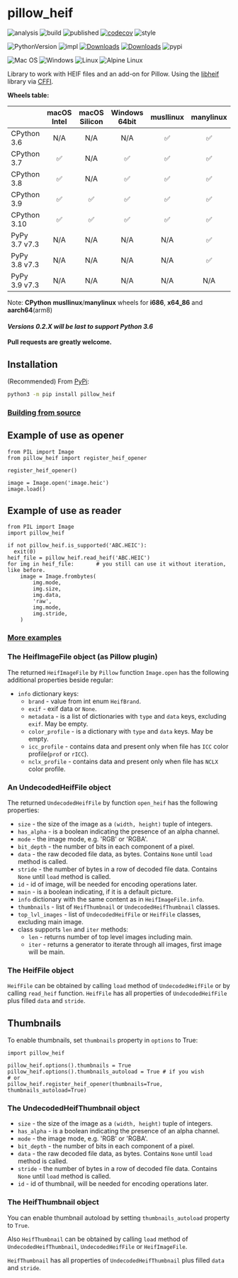 # pillow_heif

![analysis](https://github.com/bigcat88/pillow_heif/actions/workflows/analysis-coverage.yml/badge.svg)
![build](https://github.com/bigcat88/pillow_heif/actions/workflows/create-release-draft.yml/badge.svg)
![published](https://github.com/bigcat88/pillow_heif/actions/workflows/publish-pypi.yaml/badge.svg)
[![codecov](https://codecov.io/gh/bigcat88/pillow_heif/branch/master/graph/badge.svg?token=JY64F2OL6V)](https://codecov.io/gh/bigcat88/pillow_heif)
![style](https://img.shields.io/badge/code%20style-black-000000.svg)

![PythonVersion](https://img.shields.io/badge/python-3.6%20%7C%203.7%20%7C%203.8%20%7C%203.9%20%7C%203.10-blue)
![impl](https://img.shields.io/pypi/implementation/pillow_heif)
[![Downloads](https://static.pepy.tech/personalized-badge/pillow-heif?period=total&units=international_system&left_color=grey&right_color=orange&left_text=Downloads)](https://pepy.tech/project/pillow-heif)
[![Downloads](https://static.pepy.tech/personalized-badge/pillow-heif?period=month&units=international_system&left_color=grey&right_color=orange&left_text=Downloads/Month)](https://pepy.tech/project/pillow-heif)
![pypi](https://img.shields.io/pypi/v/pillow_heif.svg)

![Mac OS](https://img.shields.io/badge/mac%20os-FCC624?style=for-the-badge&logoColor=white)
![Windows](https://img.shields.io/badge/Windows-0078D6?style=for-the-badge&logo=windows&logoColor=white)
![Linux](https://img.shields.io/badge/Linux-FCC624?style=for-the-badge&logo=linux&logoColor=black)
![Alpine Linux](https://img.shields.io/badge/Alpine_Linux-0078D6.svg?style=for-the-badge&logo=alpine-linux&logoColor=white)

Library to work with HEIF files and an add-on for Pillow.
Using the [libheif](https://github.com/strukturag/libheif) library via [CFFI](https://cffi.readthedocs.io).

**Wheels table:**

|               | macOS Intel | macOS Silicon | Windows 64bit | musllinux | manylinux |
|---------------|:-----------:|:-------------:|:-------------:|:---------:|:---------:|
| CPython 3.6   |     N/A     |      N/A      |      N/A      |     ✅     |     ✅     |
| CPython 3.7   |      ✅      |      N/A      |       ✅       |     ✅     |     ✅     |
| CPython 3.8   |      ✅      |      N/A      |       ✅       |     ✅     |     ✅     |
| CPython 3.9   |      ✅      |       ✅       |       ✅       |     ✅     |     ✅     |
| CPython 3.10  |      ✅      |       ✅       |       ✅       |     ✅     |     ✅     |
| PyPy 3.7 v7.3 |     N/A     |      N/A      |      N/A      |    N/A    |     ✅     |
| PyPy 3.8 v7.3 |     N/A     |      N/A      |      N/A      |    N/A    |     ✅     |
| PyPy 3.9 v7.3 |     N/A     |      N/A      |      N/A      |    N/A    |    N/A    |

Note: **CPython** **musllinux**/**manylinux** wheels for **i686**, **x64_86** and **aarch64**(arm8)

#### **_Versions 0.2.X will be last to support Python 3.6_**

**Pull requests are greatly welcome.**

## Installation
(Recommended) From [PyPi](https://pypi.org/project/pillow-heif/):

```bash
python3 -m pip install pillow_heif
```

### [Building from source](https://github.com/bigcat88/pillow_heif/blob/master/docs/BUILDING.md)

## Example of use as opener
```python3
from PIL import Image
from pillow_heif import register_heif_opener

register_heif_opener()

image = Image.open('image.heic')
image.load()
```

## Example of use as reader
```python3
from PIL import Image
import pillow_heif

if not pillow_heif.is_supported('ABC.HEIC'):
  exit(0)
heif_file = pillow_heif.read_heif('ABC.HEIC')
for img in heif_file:       # you still can use it without iteration, like before.
    image = Image.frombytes(
        img.mode,
        img.size,
        img.data,
        'raw',
        img.mode,
        img.stride,
    )
```
### [More examples](https://github.com/bigcat88/pillow_heif/tree/master/examples)


### The HeifImageFile object (as Pillow plugin)
The returned `HeifImageFile` by `Pillow` function `Image.open` has the following additional properties beside regular:
* `info` dictionary keys:
  * `brand` - value from int enum `HeifBrand`.
  * `exif` - exif data or `None`.
  * `metadata` - is a list of dictionaries with `type` and `data` keys, excluding `exif`. May be empty.
  * `color_profile` - is a dictionary with `type` and `data` keys. May be empty.
  * `icc_profile` - contains data and present only when file has `ICC` color profile(`prof` or `rICC`).
  * `nclx_profile` - contains data and present only when file has `NCLX` color profile.

### An UndecodedHeifFile object
The returned `UndecodedHeifFile` by function `open_heif` has the following properties:

* `size` - the size of the image as a `(width, height)` tuple of integers.
* `has_alpha` - is a boolean indicating the presence of an alpha channel.
* `mode` - the image mode, e.g. 'RGB' or 'RGBA'.
* `bit_depth` - the number of bits in each component of a pixel.
* `data` - the raw decoded file data, as bytes. Contains `None` until `load` method is called.
* `stride` - the number of bytes in a row of decoded file data. Contains `None` until `load` method is called.
* `id` - id of image, will be needed for encoding operations later.
* `main` - is a boolean indicating, if it is a default picture.
* `info` dictionary with the same content as in `HeifImageFile.info`.
* `thumbnails` - list of `HeifThumbnail` or `UndecodedHeifThumbnail` classes.
* `top_lvl_images` - list of `UndecodedHeifFile` or `HeifFile` classes, excluding main image.
* class supports `len` and `iter` methods:
  * `len` - returns number of top level images including main.
  * `iter` - returns a generator to iterate through all images, first image will be main.

### The HeifFile object

`HeifFile` can be obtained by calling `load` method of `UndecodedHeifFile` or by calling `read_heif` function.
`HeifFile` has all properties of `UndecodedHeifFile` plus filled `data` and `stride`.

## Thumbnails
To enable thumbnails, set `thumbnails` property in `options` to True:
```python3
import pillow_heif

pillow_heif.options().thumbnails = True
pillow_heif.options().thumbnails_autoload = True # if you wish
# or
pillow_heif.register_heif_opener(thumbnails=True, thumbnails_autoload=True)
```

### The UndecodedHeifThumbnail object
* `size` - the size of the image as a `(width, height)` tuple of integers.
* `has_alpha` - is a boolean indicating the presence of an alpha channel.
* `mode` - the image mode, e.g. 'RGB' or 'RGBA'.
* `bit_depth` - the number of bits in each component of a pixel.
* `data` - the raw decoded file data, as bytes. Contains `None` until `load` method is called.
* `stride` - the number of bytes in a row of decoded file data. Contains `None` until `load` method is called.
* `id` - id of thumbnail, will be needed for encoding operations later.

### The HeifThumbnail object

You can enable thumbnail autoload by setting `thumbnails_autoload` property to `True`.

Also `HeifThumbnail` can be obtained by calling `load` method of `UndecodedHeifThumbnail`, `UndecodedHeifFile` or `HeifImageFile`.

`HeifThumbnail` has all properties of `UndecodedHeifThumbnail` plus filled `data` and `stride`.

